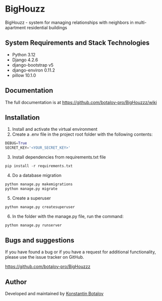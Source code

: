 # BigHouzz

BigHouzz - system for managing relationships with neighbors in multi-apartment residential buildings

## System Requirements and Stack Technologies

  * Python 3.12
  * Django 4.2.6
  * django-bootstrap v5
  * django-environ 0.11.2
  * pillow 10.1.0

## Documentation

The full documentation is at https://github.com/botalov-pro/BigHouzzz/wiki

## Installation

  1. Install and activate the virtual environment
  2. Create a .env file in the project root folder with the following contents:
```python
DEBUG=True
SECRET_KEY='<YOUR_SECRET_KEY>'
```
  3. Install dependencies from requirements.txt file
```python
pip install -r requirements.txt
``` 
  4. Do a database migration
```python
python manage.py makemigrations
python manage.py migrate
``` 
  5. Create a superuser
```python
python manage.py createsuperuser
``` 
  6. In the folder with the manage.py file, run the command:
```python
python manage.py runserver
``` 

## Bugs and suggestions

If you have found a bug or if you have a request for additional functionality, please use the issue tracker on GitHub.

https://github.com/botalov-pro/BigHouzzz

## Author

Developed and maintained by [Konstantin Botalov](https://botalov.pro)
